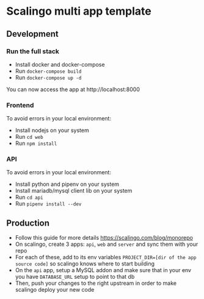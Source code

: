 # Scalingo multi app template

## Development

### Run the full stack

- Install docker and docker-compose
- Run `docker-compose build`
- Run `docker-compose up -d`

You can now access the app at http://localhost:8000

### Frontend

To avoid errors in your local environment:

- Install nodejs on your system
- Run `cd web`
- Run `npm install`

### API

To avoid errors in your local environment:

- Install python and pipenv on your system
- Install mariadb/mysql client lib on your system
- Run `cd api`
- Run `pipenv install --dev`

## Production

- Follow this guide for more details https://scalingo.com/blog/monorepo
- On scalingo, create 3 apps: `api`, `web` and `server` and sync them with your repo
- For each of these, add to its env variables `PROJECT_DIR=[dir of the app source code]` so scalingo knows where to start building
- On the `api` app, setup a MySQL addon and make sure that in your env you have `DATABASE_URL` setup to point to that db
- Then, push your changes to the right upstream in order to make scalingo deploy your new code
